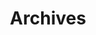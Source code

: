 ---
layout: "archives"
title: "Archives"
description: "Hey, this is Archives."
header-img: "img/tag-bg.jpeg"
---